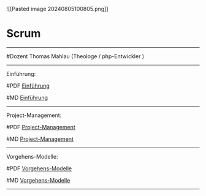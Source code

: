 


![[Pasted image 20240805100805.png]]
# Scrum

____________________________________


#Dozent Thomas Mahlau (Theologe / php-Entwickler )

___________________________________

Einführung: 

#PDF [Einführung](https://github.com/ydh-embedded/Scrum/blob/main/docs/PDF/2024-08-05---scrum-einfuehrung.pdf)

#MD [Einführung](https://github.com/ydh-embedded/Scrum/blob/main/docs/md/2024-08-05---scrum-einfuehrung.md)
___________________________________

Project-Management: 

#PDF [Project-Management](https://github.com/ydh-embedded/Scrum/blob/main/docs/PDF/2024-08-05---scrum-projekt-management.pdf)

#MD [Project-Management](https://github.com/ydh-embedded/Scrum/blob/main/docs/md/2024-08-05---scrum-projekt-management.md)
___________________________________


Vorgehens-Modelle: 

#PDF [Vorgehens-Modelle](https://github.com/ydh-embedded/Scrum/blob/main/docs/PDF/2024-08-05---vorgehensmodelle.pdf)

#MD [Vorgehens-Modelle](https://github.com/ydh-embedded/Scrum/blob/main/docs/md/2024-08-05---vorgehensmodelle.md)
___________________________________